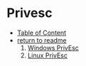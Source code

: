 # Privesc

- [Table of Content](#privesc)
- [return to readme](../README.md)
  1. [Windows PrivEsc](./windows.md)
  2. [Linux PrivEsc](./linux.md)
